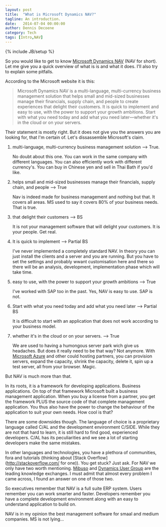 ```yaml
---
layout: post
title:  "What is Microsoft Dynamics NAV?"
tagline: An introduction.
date:   2014-07-04 00:00:00
author: Dennis Decoene
category: Tech
tags: [Intro,NAV]
---
```

{% include JB/setup %}

So you would like to get to know [Microsoft Dynamics NAV](http://www.microsoft.com/en-us/dynamics/erp-nav-overview.aspx) (NAV for short). Let me give you a quick overview of what is is and what it does. I'll also try to explain some pitfalls.

According to the Microsoft website it is this:

>Microsoft Dynamics NAV is a multi-language, multi-currency business management solution that helps small and mid-sized businesses manage their financials, supply chain, and people to create experiences that delight their customers. It is quick to implement and easy to use, with the power to support your growth ambitions. Start with what you need today and add what you need later—whether it's in the cloud or on your servers.

Their statement is mostly right. But it does not give you the answers you are looking for, that I'm certain of. Let's dissassemble Microsoft's claim.

1. multi-language, multi-currency business management solution --> True.

    No doubt about this one. You can work in the same company with different languages. You can also efficiently work with different currency's. You can buy in Chinese yen and sell in Thai Bath if you'd like.
	
2. helps small and mid-sized businesses manage their financials, supply chain, and people --> True
    
    Nav is indeed made for business management and nothing but that. It covers all areas. MS used to say it covers 80% of your business needs. That is true.

3. that delight their customers --> BS

    It is not your management software that will delight your customers. It is your people. Get real.

4. It is quick to implement --> Partial BS

    I've never implemented a completely standard NAV. In theory you can just install the clients and a server and you are running. But you have to set the settings and probably wwant customisation here and there so there will be an analysis, development, implementation phase which will take time.
	
5. easy to use, with the power to support your growth ambitions --> True
    
	I've worked with SAP too in the past. Yes, NAV is easy to use. SAP is not.
	
6. Start with what you need today and add what you need later --> Partial BS

    It is difficult to start with an application that does not work according to your business model.
	
7. whether it's in the cloud or on your servers. --> True

    We are used to having a humongous server park wich give us headaches. But does it really need to be that way? Not anymore. With [Microsoft Azure](http://azure.microsoft.com/en-us/) and other could hosting partners, you can provision servers, expand the capacity, shrink the capacity, delete it, spin up a test server, all from your browser. Magic.
    
    
But NAV is much more than that.

In its roots, it is a framework for developing applications. Business applications. On top of that framework Microsoft built a business management application. When you buy a license from a partner, you get the framework PLUS the source code of that complete management application. You thus also have the power to change the behaviour of the application to suit your own needs. How cool is that?

There are some downsides though. The language of choice is a proprietary language called C/AL and the development environment C/SIDE. While they are not that hard to learn, it is still hard to find good, experienced developers. C/AL has its peculiarities and we see a lot of starting developers make the same mistakes.

In other languages and technologies, you have a plethora of communities, fora and tutorials (thinking about [Stack Overflow](http://stackoverflow.com/ for one)). You get stuck? Just ask. For NAV we only have two worth mentioning. [Mibuso](http://mibuso.com/) and [Dynamics User Group](http://dynamicsuser.net/) are the leading knowledge exchanges. I must admit that almost every problem I came across, I found an answer on one of those two.

So executives remember that NAV is a full suite ERP system. Users remember you can work smarter and faster. Developers remember you have a complete development environment along with an easy to understand application to build on.

NAV is in my opinion the best management software for smaal and medium companies. MS is not lying...

